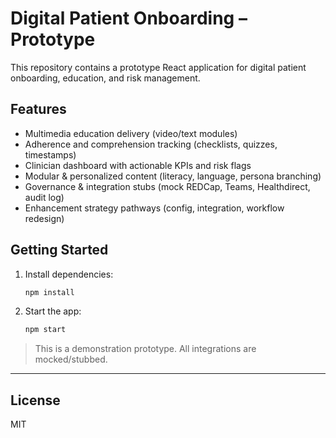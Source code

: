 # Digital Patient Onboarding – Prototype

This repository contains a prototype React application for digital patient onboarding, education, and risk management.

## Features

- Multimedia education delivery (video/text modules)
- Adherence and comprehension tracking (checklists, quizzes, timestamps)
- Clinician dashboard with actionable KPIs and risk flags
- Modular & personalized content (literacy, language, persona branching)
- Governance & integration stubs (mock REDCap, Teams, Healthdirect, audit log)
- Enhancement strategy pathways (config, integration, workflow redesign)

## Getting Started

1. Install dependencies:
   ```bash
   npm install
   ```
2. Start the app:
   ```bash
   npm start
   ```

> This is a demonstration prototype. All integrations are mocked/stubbed.

---

## License

MIT
